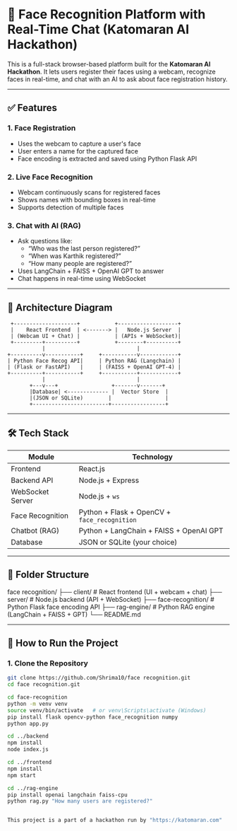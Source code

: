 # 👤 Face Recognition Platform with Real-Time Chat (Katomaran AI Hackathon)

This is a full-stack browser-based platform built for the **Katomaran AI Hackathon**. It lets users register their faces using a webcam, recognize faces in real-time, and chat with an AI to ask about face registration history.

---

## ✅ Features

### 1. Face Registration
- Uses the webcam to capture a user's face
- User enters a name for the captured face
- Face encoding is extracted and saved using Python Flask API

### 2. Live Face Recognition
- Webcam continuously scans for registered faces
- Shows names with bounding boxes in real-time
- Supports detection of multiple faces

### 3. Chat with AI (RAG)
- Ask questions like:
  - “Who was the last person registered?”
  - “When was Karthik registered?”
  - “How many people are registered?”
- Uses LangChain + FAISS + OpenAI GPT to answer
- Chat happens in real-time using WebSocket

---

## 🧱 Architecture Diagram

     +--------------------+           +-------------------+
     |    React Frontend  | <-------> |   Node.js Server  |
     | (Webcam UI + Chat) |           | (APIs + WebSocket)|
     +---------+----------+           +--------+----------+
               |                             |
    +----------v-----------+     +-----------v------------+
    | Python Face Recog API|     | Python RAG (Langchain) |
    | (Flask or FastAPI)   |     | (FAISS + OpenAI GPT-4) |
    +----------+-----------+     +-----------+------------+
               |                             |
           +---v---+                 +-------v-------+
           |Database| <------------- |  Vector Store  |
           |(JSON or SQLite)        |                 |
           +------------------------+-----------------+

---

## 🛠️ Tech Stack

| Module          | Technology           |
|------------------|----------------------|
| Frontend         | React.js             |
| Backend API      | Node.js + Express    |
| WebSocket Server | Node.js + `ws`       |
| Face Recognition | Python + Flask + OpenCV + `face_recognition` |
| Chatbot (RAG)    | Python + LangChain + FAISS + OpenAI GPT       |
| Database         | JSON or SQLite (your choice)         |

---

## 📁 Folder Structure
face recognition/
├── client/ # React frontend (UI + webcam + chat)
├── server/ # Node.js backend (API + WebSocket)
├── face-recognition/ # Python Flask face encoding API
├── rag-engine/ # Python RAG engine (LangChain + FAISS + GPT)
└── README.md

---

## 🚀 How to Run the Project

### 1. Clone the Repository
```bash
git clone https://github.com/Shrima10/face recognition.git
cd face recognition.git

cd face-recognition
python -m venv venv
source venv/bin/activate   # or venv\Scripts\activate (Windows)
pip install flask opencv-python face_recognition numpy
python app.py

cd ../backend
npm install
node index.js

cd ../frontend
npm install
npm start

cd ../rag-engine
pip install openai langchain faiss-cpu
python rag.py "How many users are registered?"


This project is a part of a hackathon run by "https://katomaran.com"
